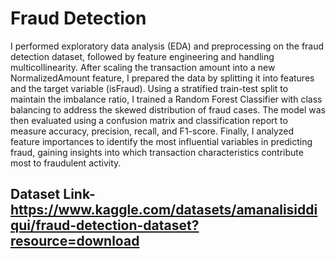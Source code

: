 # Fraud Detection
I performed exploratory data analysis (EDA) and preprocessing on the fraud detection dataset, followed by feature engineering and handling multicollinearity. After scaling the transaction amount into a new NormalizedAmount feature, I prepared the data by splitting it into features and the target variable (isFraud). Using a stratified train-test split to maintain the imbalance ratio, I trained a Random Forest Classifier with class balancing to address the skewed distribution of fraud cases. The model was then evaluated using a confusion matrix and classification report to measure accuracy, precision, recall, and F1-score. Finally, I analyzed feature importances to identify the most influential variables in predicting fraud, gaining insights into which transaction characteristics contribute most to fraudulent activity.


## **Dataset Link-https://www.kaggle.com/datasets/amanalisiddiqui/fraud-detection-dataset?resource=download**
